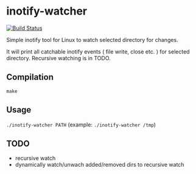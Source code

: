# inotify-watcher

[![Build Status](https://travis-ci.org/Marqin/inotify-watcher.svg)](https://travis-ci.org/Marqin/inotify-watcher)

Simple inotify tool for Linux to watch selected directory for changes.

It will print all catchable inotify events ( file write, close etc. )
for selected directory. Recursive watching is in TODO.

## Compilation

`make`

## Usage

`./inotify-watcher PATH`
(example: `./inotify-watcher /tmp`)

## TODO

* recursive watch
* dynamically watch/unwach added/removed dirs to recursive watch
